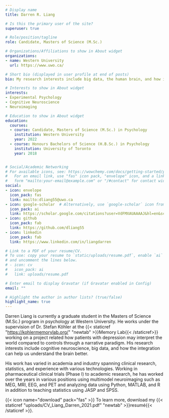 ```yaml
---
# Display name
title: Darren R. Liang

# Is this the primary user of the site?
superuser: true

# Role/position/tagline
role: Candidate, Masters of Science (M.Sc.)

# Organizations/Affiliations to show in About widget
organizations:
- name: Western University
  url: https://www.uwo.ca/

# Short bio (displayed in user profile at end of posts)
bio: My research interests include big data, the human brain, and how it works all together.

# Interests to show in About widget
interests:
- Experimental Psychology
- Cognitive Neuroscience
- Neuroimaging

# Education to show in About widget
education:
  courses:
  - course: Candidate, Masters of Science (M.Sc.) in Psychology
    institution: Western University
    year: 2022
  - course: Honours Bachelors of Science (H.B.Sc.) in Psychology
    institution: University of Toronto
    year: 2018


# Social/Academic Networking
# For available icons, see: https://wowchemy.com/docs/getting-started/page-builder/#icons
#   For an email link, use "fas" icon pack, "envelope" icon, and a link in the
#   form "mailto:your-email@example.com" or "/#contact" for contact widget.
social:
- icon: envelope
  icon_pack: fas
  link: mailto:dliang55@uwo.ca
- icon: google-scholar  # Alternatively, use `google-scholar` icon from `ai` icon pack
  icon_pack: ai
  link: https://scholar.google.com/citations?user=VdFMXAUAAAAJ&hl=en&scioq=dliang
- icon: github
  icon_pack: fab
  link: https://github.com/dliang55
- icon: linkedin
  icon_pack: fab
  link: https://www.linkedin.com/in/liangdarren

# Link to a PDF of your resume/CV.
# To use: copy your resume to `static/uploads/resume.pdf`, enable `ai` icons in `params.toml`, 
# and uncomment the lines below.
# - icon: cv
#   icon_pack: ai
#   link: uploads/resume.pdf

# Enter email to display Gravatar (if Gravatar enabled in Config)
email: ""

# Highlight the author in author lists? (true/false)
highlight_name: true
---
```


Darren Liang is currently a graduate student in the Masters of Science (M.Sc.) program in psychology at Western University. He works under the supervision of Dr. Stefan Köhler at the {{< staticref "https://kohlermemorylab.org/" "newtab" >}}Memory Lab{{< /staticref>}} working on a project related how patients with depression may interpret the world compared to controls through a narrative paradigm. His research interests include cognitive neuroscience, big data, and how the integration can help us understand the brain better.

His work has varied in academia and industry spanning clinical research, statistics, and experience with various technologies. Working in pharmaceutical clinical trials (Phase I) to academic research, he has worked over the years in various positions using multimodel neuroimaging such as MEG, MRI, EEG, and PET and analyzing data using Python, MATLAB, and R in addition to teaching statistics using JASP and SPSS. 

{{< icon name="download" pack="fas" >}} To learn more, download my {{< staticref "uploads/CV_Liang_Darren_2021.pdf" "newtab" >}}resumé{{< /staticref >}}.

